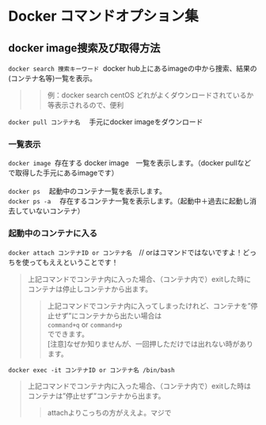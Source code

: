 # Docker コマンドオプション集

## docker image捜索及び取得方法
`docker search 捜索キーワード`  docker hub上にあるimageの中から捜索、結果の(コンテナ名等)一覧を表示。<br>
>>例：docker search centOS
>>どれがよくダウンロードされているか等表示されるので、便利

`docker pull コンテナ名` 　手元にdocker imageをダウンロード


### 一覧表示
`docker image`  存在する docker image　一覧を表示します。（docker pullなどで取得した手元にあるimageです）<br>
<br>
`docker ps` 　起動中のコンテナ一覧を表示します。 <br>
`docker ps -a` 　存在するコンテナ一覧を表示します。（起動中＋過去に起動し消去していないコンテナ） <br>

### 起動中のコンテナに入る
`docker attach コンテナID or コンテナ名`　// orはコマンドではないですよ！どっちを使ってもええということです！
>上記コマンドでコンテナ内に入った場合、（コンテナ内で）exitした時にコンテナは停止しコンテナから出ます。  
>>上記コマンドでコンテナ内に入ってしまったけれど、コンテナを”停止せず”にコンテナから出たい場合は <br>
>>`command+q` or `command+p`  <br>
>>でできます。<br>[注意]なぜか知りませんが、一回押しただけでは出れない時があります。

`docker exec -it コンテナID or コンテナ名 /bin/bash` <br>
>上記コマンドでコンテナ内に入った場合、（コンテナ内で）exitした時はコンテナは”停止せず”コンテナから出ます。<br>
>>attachよりこっちの方がええよ。マジで


